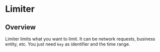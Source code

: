 # Limiter

## Overview

Limiter limits what you want to limit. It can be network requests, business entity, etc.
You just need `key` as identifier and the time range.
